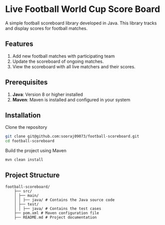 # Live Football World Cup Score Board
A simple football scoreboard library developed in Java. This library tracks and display scores for football matches. 

## Features
1. Add new football matches with participating team
2. Update the scoreboard of ongoing matches.
3. View the scoreboard with all live matchers and their scores.

## Prerequisites
1. **Java**: Version 8 or higher installed
2. **Maven**: Maven is installed and configured in your system

## Installation 
Clone the repository
```bash
git clone git@github.com:sooraj09073/football-scoreboard.git
cd football-scoreboard
```
Build the project using Maven
```bash 
mvn clean install
```
## Project Structure 
```text
football-scoreboard/ 
    ├── src/ 
    │ ├── main/ 
    │ │ ├── java/ # Contains the Java source code
    │ ├── test/
    │ │ ├── java/ # Contains the test cases
    ├── pom.xml # Maven configuration file 
    ├── README.md # Project documentation
```